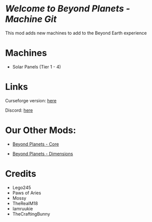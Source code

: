 # *Welcome to Beyond Planets - Machine Git* #

This mod adds new machines to add to the Beyond Earth experience

# Machines

* Solar Panels (Tier 1 - 4)

# Links

Curseforge version: [here](https://www.curseforge.com/minecraft/mc-mods/beyond-planets-machines)

Discord: [here](https://discord.gg/tWfYRpKNKW)

# Our Other Mods: #

* [Beyond Planets - Core](https://www.curseforge.com/minecraft/mc-mods/beyond-planets-core)

* [Beyond Planets - Dimensions](https://www.curseforge.com/minecraft/mc-mods/beyond-planets-dimensions)


# Credits #

* Lego245
* Paws of Aries
* Mossy
* TheRealM18
* Iamruukie
* TheCraftingBunny

